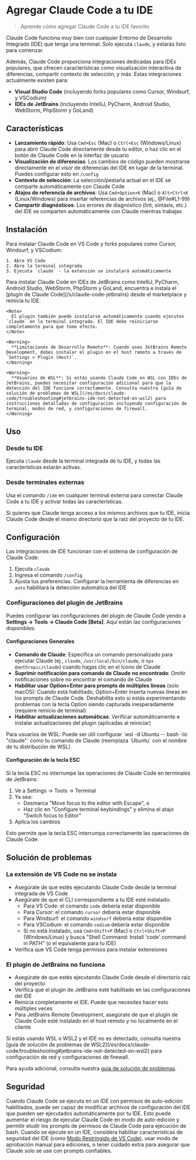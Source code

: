 # Agregar Claude Code a tu IDE

> Aprende cómo agregar Claude Code a tu IDE favorito

Claude Code funciona muy bien con cualquier Entorno de Desarrollo Integrado (IDE) que tenga una terminal. Solo ejecuta `claude`, y estarás listo para comenzar.

Además, Claude Code proporciona integraciones dedicadas para IDEs populares, que ofrecen características como visualización interactiva de diferencias, compartir contexto de selección, y más. Estas integraciones actualmente existen para:

* **Visual Studio Code** (incluyendo forks populares como Cursor, Windsurf, y VSCodium)
* **IDEs de JetBrains** (incluyendo IntelliJ, PyCharm, Android Studio, WebStorm, PhpStorm y GoLand)

## Características

* **Lanzamiento rápido**: Usa `Cmd+Esc` (Mac) o `Ctrl+Esc` (Windows/Linux) para abrir
  Claude Code directamente desde tu editor, o haz clic en el botón de Claude Code en la
  interfaz de usuario
* **Visualización de diferencias**: Los cambios de código pueden mostrarse directamente en el visor de diferencias
  del IDE en lugar de la terminal. Puedes configurar esto en `/config`
* **Contexto de selección**: La selección/pestaña actual en el IDE se comparte automáticamente
  con Claude Code
* **Atajos de referencia de archivos**: Usa `Cmd+Option+K` (Mac) o `Alt+Ctrl+K`
  (Linux/Windows) para insertar referencias de archivos (ej., @File#L1-99)
* **Compartir diagnósticos**: Los errores de diagnóstico (lint, sintaxis, etc.) del IDE
  se comparten automáticamente con Claude mientras trabajas

## Instalación

<Tabs>
  <Tab title="VS Code+">
    Para instalar Claude Code en VS Code y forks populares como Cursor, Windsurf, y VSCodium:

    1. Abre VS Code
    2. Abre la terminal integrada
    3. Ejecuta `claude` - la extensión se instalará automáticamente
  </Tab>

  <Tab title="JetBrains">
    Para instalar Claude Code en IDEs de JetBrains como IntelliJ, PyCharm, Android Studio, WebStorm, PhpStorm y GoLand, encuentra e instala el [plugin de Claude Code](/s/claude-code-jetbrains) desde el marketplace y reinicia tu IDE.

    <Note>
      El plugin también puede instalarse automáticamente cuando ejecutes `claude` en la terminal integrada. El IDE debe reiniciarse completamente para que tome efecto.
    </Note>

    <Warning>
      **Limitaciones de Desarrollo Remoto**: Cuando uses JetBrains Remote Development, debes instalar el plugin en el host remoto a través de `Settings > Plugin (Host)`.
    </Warning>

    <Warning>
      **Usuarios de WSL**: Si estás usando Claude Code en WSL con IDEs de JetBrains, puedes necesitar configuración adicional para que la detección del IDE funcione correctamente. Consulta nuestra [guía de solución de problemas de WSL](/es/docs/claude-code/troubleshooting#jetbrains-ide-not-detected-on-wsl2) para instrucciones detalladas de configuración incluyendo configuración de terminal, modos de red, y configuraciones de firewall.
    </Warning>
  </Tab>
</Tabs>

## Uso

### Desde tu IDE

Ejecuta `claude` desde la terminal integrada de tu IDE, y todas las características estarán activas.

### Desde terminales externas

Usa el comando `/ide` en cualquier terminal externa para conectar Claude Code a tu IDE y activar todas las características.

Si quieres que Claude tenga acceso a los mismos archivos que tu IDE, inicia Claude Code desde el mismo directorio que la raíz del proyecto de tu IDE.

## Configuración

Las integraciones de IDE funcionan con el sistema de configuración de Claude Code:

1. Ejecuta `claude`
2. Ingresa el comando `/config`
3. Ajusta tus preferencias. Configurar la herramienta de diferencias en `auto` habilitará la detección automática del IDE

### Configuraciones del plugin de JetBrains

Puedes configurar las configuraciones del plugin de Claude Code yendo a **Settings → Tools → Claude Code \[Beta]**. Aquí están las configuraciones disponibles:

#### Configuraciones Generales

* **Comando de Claude**: Especifica un comando personalizado para ejecutar Claude (ej., `claude`, `/usr/local/bin/claude`, o `npx @anthropic/claude`) cuando hagas clic en el ícono de Claude
* **Suprimir notificación para comando de Claude no encontrado**: Omitir notificaciones sobre no encontrar el comando de Claude
* **Habilitar usar Option+Enter para prompts de múltiples líneas** (solo macOS): Cuando está habilitado, Option+Enter inserta nuevas líneas en los prompts de Claude Code. Deshabilita esto si estás experimentando problemas con la tecla Option siendo capturada inesperadamente (requiere reinicio de terminal)
* **Habilitar actualizaciones automáticas**: Verificar automáticamente e instalar actualizaciones del plugin (aplicadas al reiniciar)

<Tip>
  Para usuarios de WSL: Puede ser útil configurar `wsl -d Ubuntu -- bash -lic "claude"` como tu comando de Claude (reemplaza `Ubuntu` con el nombre de tu distribución de WSL)
</Tip>

#### Configuración de la tecla ESC

Si la tecla ESC no interrumpe las operaciones de Claude Code en terminales de JetBrains:

1. Ve a Settings → Tools → Terminal
2. Ya sea:
   * Desmarca "Move focus to the editor with Escape", o
   * Haz clic en "Configure terminal keybindings" y elimina el atajo "Switch focus to Editor"
3. Aplica los cambios

Esto permite que la tecla ESC interrumpa correctamente las operaciones de Claude Code.

## Solución de problemas

### La extensión de VS Code no se instala

* Asegúrate de que estés ejecutando Claude Code desde la terminal integrada de VS Code
* Asegúrate de que el CLI correspondiente a tu IDE esté instalado:
  * Para VS Code: el comando `code` debería estar disponible
  * Para Cursor: el comando `cursor` debería estar disponible
  * Para Windsurf: el comando `windsurf` debería estar disponible
  * Para VSCodium: el comando `codium` debería estar disponible
  * Si no está instalado, usa `Cmd+Shift+P` (Mac) o `Ctrl+Shift+P` (Windows/Linux)
    y busca "Shell Command: Install 'code' command in PATH" (o el
    equivalente para tu IDE)
* Verifica que VS Code tenga permisos para instalar extensiones

### El plugin de JetBrains no funciona

* Asegúrate de que estés ejecutando Claude Code desde el directorio raíz del proyecto
* Verifica que el plugin de JetBrains esté habilitado en las configuraciones del IDE
* Reinicia completamente el IDE. Puede que necesites hacer esto múltiples veces
* Para JetBrains Remote Development, asegúrate de que el plugin de Claude Code esté
  instalado en el host remoto y no localmente en el cliente

<Tip>
  Si estás usando WSL o WSL2 y el IDE no es detectado, consulta nuestra [guía de solución de problemas de WSL2](/es/docs/claude-code/troubleshooting#jetbrains-ide-not-detected-on-wsl2) para configuración de red y configuraciones de firewall.
</Tip>

Para ayuda adicional, consulta nuestra
[guía de solución de problemas](/es/docs/claude-code/troubleshooting).

## Seguridad

Cuando Claude Code se ejecuta en un IDE con permisos de auto-edición habilitados, puede ser capaz de modificar archivos de configuración del IDE que pueden ser ejecutados automáticamente por tu IDE. Esto puede aumentar el riesgo de ejecutar Claude Code en modo de auto-edición y permitir eludir los prompts de permisos de Claude Code para ejecución de bash. Cuando se ejecute en un IDE, considera habilitar características de seguridad del IDE (como [Modo Restringido de VS Code](https://code.visualstudio.com/docs/editing/workspaces/workspace-trust#_restricted-mode)), usar modo de aprobación manual para ediciones, o tener cuidado extra para asegurar que Claude solo se use con prompts confiables.
